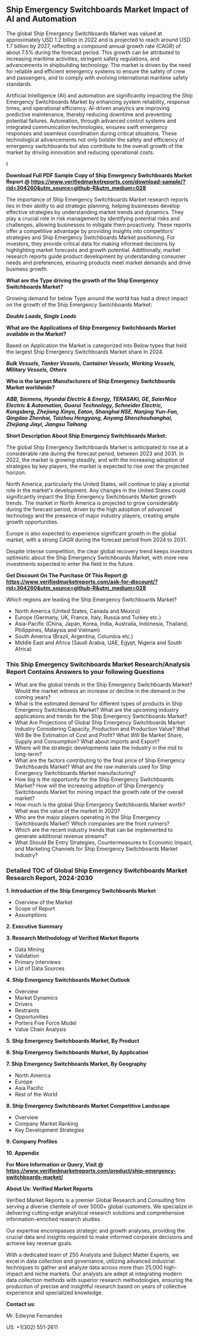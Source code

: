 <h2>Ship Emergency Switchboards Market Impact of AI and Automation</h2><p>The global Ship Emergency Switchboards Market was valued at approximately USD 1.2 billion in 2022 and is projected to reach around USD 1.7 billion by 2027, reflecting a compound annual growth rate (CAGR) of about 7.5% during the forecast period. This growth can be attributed to increasing maritime activities, stringent safety regulations, and advancements in shipbuilding technology. The market is driven by the need for reliable and efficient emergency systems to ensure the safety of crew and passengers, and to comply with evolving international maritime safety standards.</p><p>Artificial Intelligence (AI) and automation are significantly impacting the Ship Emergency Switchboards Market by enhancing system reliability, response times, and operational efficiency. AI-driven analytics are improving predictive maintenance, thereby reducing downtime and preventing potential failures. Automation, through advanced control systems and integrated communication technologies, ensures swift emergency responses and seamless coordination during critical situations. These technological advancements not only bolster the safety and efficiency of emergency switchboards but also contribute to the overall growth of the market by driving innovation and reducing operational costs.</p>t</p><p id="" class=""><strong>Download Full PDF Sample Copy of Ship Emergency Switchboards Market Report @ <a href="https://www.verifiedmarketreports.com/download-sample/?rid=304260&utm_source=github-R&utm_medium=028" target="_blank">https://www.verifiedmarketreports.com/download-sample/?rid=304260&utm_source=github-R&utm_medium=028</a></strong></p><p>The importance of&nbsp;Ship Emergency Switchboards Market research reports lies in their ability to aid strategic planning, helping businesses develop effective strategies by understanding market trends and dynamics. They play a crucial role in risk management by identifying potential risks and challenges, allowing businesses to mitigate them proactively. These reports offer a competitive advantage by providing insights into competitors' strategies and Ship Emergency Switchboards Market positioning. For investors, they provide critical data for making informed decisions by highlighting market forecasts and growth potential. Additionally, market research reports guide product development by understanding consumer needs and preferences, ensuring products meet market demands and drive business growth.</p><p><strong>What are the&nbsp;Type driving the growth of the Ship Emergency Switchboards Market?</strong></p><p id="" class="">Growing demand for below Type around the world has had a direct impact on the growth of the Ship Emergency Switchboards Market:</p><em><strong>Double Loads, Single Loads</strong></em></p><strong>What are the&nbsp;Applications&nbsp;of Ship Emergency Switchboards Market available in the Market?</strong></p><p id="" class="">Based on Application the Market is categorized into Below types that held the largest Ship Emergency Switchboards Market share In 2024.</p><em><strong>Bulk Vessels, Tanker Vessels, Container Vessels, Working Vessels, Military Vessels, Others</strong></em></p><strong>Who is the largest Manufacturers of Ship Emergency Switchboards Market worldwide?</strong></p><p><em><strong>ABB, Siemens, Hyundai Electric & Energy, TERASAKI, GE, SaierNico Electric & Automation, Guorui Technology, Schneider Electric, Kongsberg, Zhejiang Xinya, Eaton, Shanghai NSE, Nanjing Yun-Fan, Qingdao Zhenhai, Taizhou Hengyang, Anyang Shenzhouhanghai, Zhejiang Jiayi, Jiangsu Taihang</strong></em></p><p id="" class=""><strong>Short Description About Ship Emergency Switchboards Market:</strong></p><p>The global Ship Emergency Switchboards Market is anticipated to rise at a considerable rate during the forecast period, between 2023 and 2031. In 2022, the market is growing steadily, and with the increasing adoption of strategies by key players, the market is expected to rise over the projected horizon.</p><p>North America, particularly the United States, will continue to play a pivotal role in the market's development. Any changes in the United States could significantly impact the Ship Emergency Switchboards Market growth trends. The market in North America is projected to grow considerably during the forecast period, driven by the high adoption of advanced technology and the presence of major industry players, creating ample growth opportunities.</p><p>Europe is also expected to experience significant growth in the global market, with a strong CAGR during the forecast period from 2024 to 2031.</p><p>Despite intense competition, the clear global recovery trend keeps investors optimistic about the Ship Emergency Switchboards Market, with more new investments expected to enter the field in the future.</p><p id="" class=""><strong>Get Discount On The Purchase Of This Report @ <a href="https://www.verifiedmarketreports.com/ask-for-discount/?rid=304260&utm_source=github-R&utm_medium=028" target="_blank">https://www.verifiedmarketreports.com/ask-for-discount/?rid=304260&utm_source=github-R&utm_medium=028</a></strong></p>Which regions are leading the Ship Emergency Switchboards Market?</p><ul><li>North America (United States, Canada and Mexico)</li><li>Europe (Germany, UK, France, Italy, Russia and Turkey etc.)</li><li>Asia-Pacific (China, Japan, Korea, India, Australia, Indonesia, Thailand, Philippines, Malaysia and Vietnam)</li><li>South America (Brazil, Argentina, Columbia etc.)</li><li>Middle East and Africa (Saudi Arabia, UAE, Egypt, Nigeria and South Africa)</li></ul><h3 id="" class="">This Ship Emergency Switchboards Market Research/Analysis Report Contains Answers to your following Questions</h3><ul><li>What are the global trends in the Ship Emergency Switchboards Market? Would the market witness an increase or decline in the demand in the coming years?</li><li>What is the estimated demand for different types of products in Ship Emergency Switchboards Market? What are the upcoming industry applications and trends for the Ship Emergency Switchboards Market?</li><li>What Are Projections of Global Ship Emergency Switchboards Market Industry Considering Capacity, Production and Production Value? What Will Be the Estimation of Cost and Profit? What Will Be Market Share, Supply and Consumption? What about imports and Export?</li><li>Where will the strategic developments take the industry in the mid to long-term?</li><li>What are the factors contributing to the final price of Ship Emergency Switchboards Market? What are the raw materials used for Ship Emergency Switchboards Market manufacturing?</li><li>How big is the opportunity for the Ship Emergency Switchboards Market? How will the increasing adoption of Ship Emergency Switchboards Market for mining impact the growth rate of the overall market?</li><li>How much is the global Ship Emergency Switchboards Market worth? What was the value of the market In 2020?</li><li>Who are the major players operating in the Ship Emergency Switchboards Market? Which companies are the front runners?</li><li>Which are the recent industry trends that can be implemented to generate additional revenue streams?</li><li>What Should Be Entry Strategies, Countermeasures to Economic Impact, and Marketing Channels for Ship Emergency Switchboards Market Industry?</li></ul><h3 id="" class="">Detailed TOC of Global Ship Emergency Switchboards Market Research Report, 2024-2030</h3><p id="" class=""><strong>1. Introduction of the Ship Emergency Switchboards Market</strong></p><ul><li>Overview of the Market</li><li>Scope of Report</li><li>Assumptions</li></ul><p id="" class=""><strong>2. Executive Summary</strong></p><p id="" class=""><strong>3. Research Methodology of Verified Market Reports</strong></p><ul><li>Data Mining</li><li>Validation</li><li>Primary Interviews</li><li>List of Data Sources</li></ul><p id="" class=""><strong>4. Ship Emergency Switchboards Market Outlook</strong></p><ul><li>Overview</li><li>Market Dynamics</li><li>Drivers</li><li>Restraints</li><li>Opportunities</li><li>Porters Five Force Model</li><li>Value Chain Analysis</li></ul><p id="" class=""><strong>5. Ship Emergency Switchboards Market, By Product</strong></p><p id="" class=""><strong>6. Ship Emergency Switchboards Market, By Application</strong></p><p id="" class=""><strong>7. Ship Emergency Switchboards Market, By Geography</strong></p><ul><li>North America</li><li>Europe</li><li>Asia Pacific</li><li>Rest of the World</li></ul><p id="" class=""><strong>8. Ship Emergency Switchboards Market Competitive Landscape</strong></p><ul><li>Overview</li><li>Company Market Ranking</li><li>Key Development Strategies</li></ul><p id="" class=""><strong>9. Company Profiles</strong></p><p id="" class=""><strong>10. Appendix</strong></p><p id="" class=""><strong>For More Information or Query, Visit @ <a href="https://www.verifiedmarketreports.com/product/ship-emergency-switchboards-market/" target="_blank">https://www.verifiedmarketreports.com/product/ship-emergency-switchboards-market/</a></strong></p><p id="" class=""><strong>About Us: Verified Market Reports</strong></p><p id="" class="">Verified Market Reports is a premier Global Research and Consulting firm serving a diverse clientele of over 5000+ global customers. We specialize in delivering cutting-edge analytical research solutions and comprehensive information-enriched research studies.</p><p id="" class="">Our expertise encompasses strategic and growth analyses, providing the crucial data and insights required to make informed corporate decisions and achieve key revenue goals.</p><p id="" class="">With a dedicated team of 250 Analysts and Subject Matter Experts, we excel in data collection and governance, utilizing advanced industrial techniques to gather and analyze data across more than 25,000 high-impact and niche markets. Our analysts are adept at integrating modern data collection methods with superior research methodologies, ensuring the production of precise and insightful research based on years of collective experience and specialized knowledge.</p><p id="" class=""><strong>Contact us:</strong></p><p id="" class="">Mr. Edwyne Fernandes</p><p id="" class="">US: +1(302) 551-2611</p>